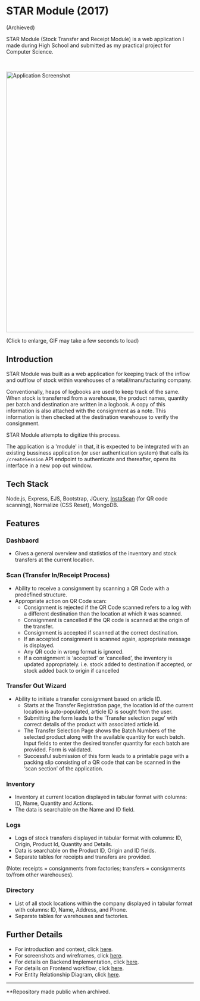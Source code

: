 # STAR Module (2017)

(Archieved)

STAR Module (Stock Transfer and Receipt Module) is a web application I made during High School and submitted as my practical project for Computer Science.

<br/>

<a href="https://github.com/dhruv-tech/star-module/blob/master/STAR_archieve_screenshot.gif"><img alt="Application Screenshot" src="https://github.com/dhruv-tech/star-module/blob/master/STAR_archieve_screenshot.gif?raw=true" width="700"></a>

(Click to enlarge, GIF may take a few seconds to load)
## Introduction

STAR Module was built as a web application for keeping track of the inflow and outflow of stock within warehouses of a retail/manufacturing company.

Conventionally, heaps of logbooks are used to keep track of the same. When stock is transferred from a warehouse, the product names, quantity per batch and destination are written in a logbook. 
A copy of this information is also attached with the consignment as a note. This information is then checked at the destination warehouse to verify the consignment. 

STAR Module attempts to digitize this process.

The application is a 'module' in that, it is expected to be integrated with an existing bussiness application (or user authentication system) that calls its `/createSession` API endpoint to authenticate and thereafter, opens its interface in a new pop out window.

## Tech Stack

Node.js, Express, EJS, Bootstrap, JQuery, [InstaScan](https://github.com/schmich/instascan) (for QR code scanning), Normalize (CSS Reset), MongoDB.

## Features

### Dashbaord

* Gives a general overview and statistics of the inventory and stock transfers at the current location.

### Scan (Transfer In/Receipt Process)

* Ability to receive a consignment by scanning a QR Code with a predefined structure.
* Appropriate action on QR Code scan: 
  * Consignment is rejected if the QR Code scanned refers to a log with a different destination than the location at which it was scanned.
  * Consignment is cancelled if the QR code is scanned at the origin of the transfer. 
  * Consignment is accepted if scanned at the correct destination. 
  * If an accepted consignment is scanned again, appropriate message is displayed.
  * Any QR code in wrong format is ignored.
  * If a consignment is ‘accepted’ or ‘cancelled’, the inventory is updated appropriately. i.e. stock added to destination if accepted, or stock added back to origin if cancelled

### Transfer Out Wizard

* Ability to initiate a transfer consignment based on article ID.
  * Starts at the Transfer Registration page, the location id of the current location is auto-populated, article ID is sought from the user.
  * Submitting the form leads to the 'Transfer selection page' with correct details of the product with associated article id.
  * The Transfer Selection Page shows the Batch Numbers of the selected product along with the available quantity for each batch. Input fields to enter the desired transfer quantity for each batch are provided. Form is validated.
  * Successful submission of this form leads to a printable page with a packing slip consisting of a QR code that can be scanned in the ‘scan section’ of the application.

### Inventory

* Inventory at current location displayed in tabular format with columns: ID, Name, Quantity and Actions.
* The data is searchable on the Name and ID field.

###  Logs

* Logs of stock transfers displayed in tabular format with columns: ID, Origin, Product Id, Quantity and Details.
* Data is searchable on the Product ID, Origin and ID fields.
* Separate tables for receipts and transfers are provided.

(Note: receipts = consignments from factories; transfers = consignments to/from other warehouses).

### Directory

* List of all stock locations within the company displayed in tabular format with columns: ID, Name, Address, and Phone. 
* Separate tables for warehouses and factories.

## Further Details

* For introduction and context, click [here](https://github.com/dhruv-tech/star-module).
* For screenshots and wireframes, click [here](https://github.com/dhruv-tech/star-module/wiki/Screenshots-and-Wireframes).
* For details on Backend Implementation, click [here](https://github.com/dhruv-tech/star-module/wiki/Backend-Implementation).
* For details on Frontend workflow, click [here](https://github.com/dhruv-tech/star-module/wiki/Frontend-workflow).
* For Entity Relationship Diagram, click [here](https://github.com/dhruv-tech/star-module/wiki/Entity-Relationship-Diagram).

---

**Repository made public when archived.

